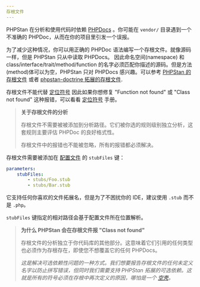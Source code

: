 ```yaml
---
存根文件
---
```


PHPStan 在分析和使用代码时依赖 [PHPDocs](https://phpstan.org/writing-php-code/phpdocs-basics) 。你可能在 `vendor/` 目录遇到一个不准确的 PHPDoc，从而在你的项目里引发一个误报。

为了减少这种情况，你可以用正确的 PHPDoc 语法编写一个存根文件。就像源码一样，但是 PHPStan 只从中读取 PHPDocs。 因此命名空间(namespace) 和 class/interface/trait/method/function 的名字必须匹配你描述的源码。但是方法(method)体可以为空，PHPStan 只对 PHPDocs 感兴趣。可以参考 [PHPStan 的存根文件](https://github.com/phpstan/phpstan-src/tree/1.8.x/stubs) 或者 [phpstan-doctrine 拓展的存根文件](https://github.com/phpstan/phpstan-doctrine/tree/1.3.x/stubs).

存根文件不能代替 [定位符号](/用户指南/05.定位符号.md) 因此如果你想修复 "Function not found" 或 "Class not found" 这种报错，可以看看 [定位符号](/用户指南/05.定位符号.md) 手册。


> **关于存根文件的分析**
>
> 存根文件不需要被被添加到分析路径。它们被你选的规则级别独立分析，这套规则主要评估 PHPDoc 的良好格式性。
>
> 存根文件中的报错也不能被忽略，所有的报错都必须解决。


存根文件需要被添加在 [配置文件](https://phpstan.org/config-reference) 的 `stubFiles` 键：

```yaml
parameters:
    stubFiles:
        - stubs/Foo.stub
        - stubs/Bar.stub
```

它支持任何你喜欢的文件拓展名，但是为了不困扰你的 IDE，建议使用 `.stub` 而不是 `.php`。

`stubFiles` 键指定的相对路径会基于配置文件所在位置解析。


> **为什么 PHPStan 会在存根文件报 "Class not found"**
>
> 存根文件的分析独立于你代码库的其他部分。这意味着它们引用的任何类型也必须作为存根存在，即使您不想覆盖它的任何 PHPDocs。
>
> *这是解决可选依赖性问题的一种方式。我们想要报告存根文件的任何未定义名字以防止拼写错误，但同时我们需要支持 PHPStan 拓展的可选依赖。这就是所有的符号必须在存根中再次定义的原因，哪怕是一个 [空壳](https://github.com/phpstan/phpstan-phpunit/blob/26394996368b6d033d012547d3197f4e07e23021/stubs/MockObject.stub)。*
